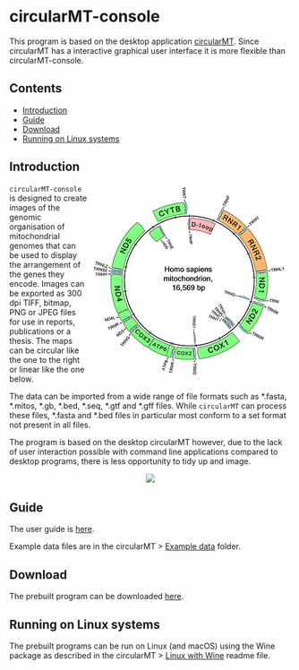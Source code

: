 # circularMT-console

This program is based on the desktop application [circularMT](https://github.com/msjimc/circularMT). Since circularMT has a interactive graphical user interface it is more flexible than circularMT-console. 

## Contents

- [Introduction](#Introduction)
- [Guide](#guide)
- [Download](#download)
- [Running on Linux systems](#running-on-linux-systems)

## Introduction

<img align="right" src="../Guide/images/introCircular.jpg">

```circularMT-console``` is designed to create images of the genomic organisation of mitochondrial genomes that can be used to display the arrangement of the genes they encode. Images can be exported as 300 dpi TIFF, bitmap, PNG or JPEG files for use in reports, publications or a thesis. The maps can be circular like the one to the right or linear like the one below.

The data can be imported from a wide range of file formats such as *.fasta, *.mitos, *.gb, *.bed, *.seq, *.gtf and *.gff files. While ```circularMT``` can process these files, *.fasta and *.bed files in particular most conform to a set format not present in all files.

The program is based on the desktop circularMT however, due to the lack of user interaction possible with command line applications compared to desktop programs, there is less opportunity to tidy up and image.

<center><img src="../Guide/images/introLineear.jpg"></center>

## Guide

The user guide is [here](Guide/README.md).  

Example data files are in the circularMT > [Example data](../Example%20data/) folder.

## Download

The prebuilt program can be downloaded [here](Program/README.md).

## Running on Linux systems

The prebuilt programs can be run on Linux (and macOS) using the Wine package as described in the circularMT > [Linux with Wine](../Linux_with_Wine/README.md) readme file.







